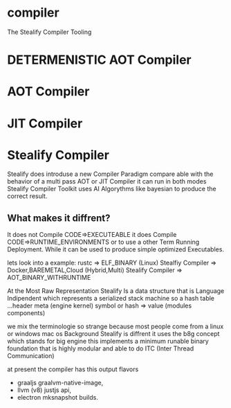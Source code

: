 # compiler
The Stealify Compiler Tooling

# DETERMENISTIC AOT Compiler

# AOT Compiler

# JIT Compiler

# Stealify Compiler
Stealify does introduse a new Compiler Paradigm compare able with the behavior of a multi pass AOT or JIT Compiler it can run in both modes
Stealify Compiler Toolkit uses AI Algorythms like bayesian to produce the correct result.

## What makes it diffrent?
It does not Compile CODE=>EXECUTEABLE it does Compile CODE=>RUNTIME_ENVIRONMENTS or to use a other Term Running Deployment. While it can be used to produce simple optimized Executables. 

lets look into a example:
rustc => ELF_BINARY (Linux)
Stealfiy Compiler => Docker,BAREMETAL,Cloud (Hybrid,Multi)
Stealify Compiler => AOT_BINARY_WITHRUNTIME

At the Most Raw Representation Stealify Is a data structure that is Language Indipendent which represents a serialized stack machine so a hash table
...header meta (engine kernel)
symbol or hash => value (modules components)

we mix the terminologie so strange because most people come from a linux or windows mac os Background Stealify is diffrent it uses the b8g concept which stands for big engine this implements a minimum runable binary foundation that is highly modular and able to do ITC (Inter Thread Communication) 

at present the compiler has this output flavors 
- graaljs graalvm-native-image, 
- llvm (v8) justjs api, 
- electron mksnapshot builds.
